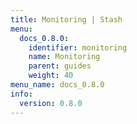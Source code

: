 ```yaml
---
title: Monitoring | Stash
menu:
  docs_0.8.0:
    identifier: monitoring
    name: Monitoring
    parent: guides
    weight: 40
menu_name: docs_0.8.0
info:
  version: 0.8.0
---
```


